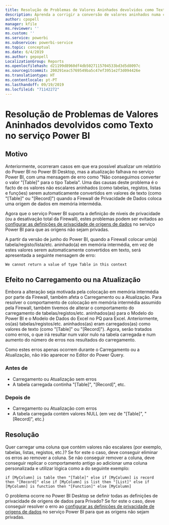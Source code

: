 ```yaml
---
title: Resolução de Problemas de Valores Aninhados devolvidos como Texto no serviço Power BI
description: Aprenda a corrigir a conversão de valores aninhados numa cadeia devido à utilização de definições de privacidade de origens de dados inadequadas
author: cpopell
manager: kfile
ms.reviewer: ''
ms.custom: ''
ms.service: powerbi
ms.subservice: powerbi-service
ms.topic: conceptual
ms.date: 6/4/2019
ms.author: gepopell
LocalizationGroup: Reports
ms.openlocfilehash: d21199d8960df4db5027115704533bd3d5d8097c
ms.sourcegitcommit: 200291eac5769549ba5c47ef3951e2f3d094426e
ms.translationtype: HT
ms.contentlocale: pt-PT
ms.lasthandoff: 09/19/2019
ms.locfileid: "71142272"
---
```

# <a name="troubleshooting-nested-values-returned-as-text-in-power-bi-service"></a>Resolução de Problemas de Valores Aninhados devolvidos como Texto no serviço Power BI

## <a name="cause"></a>Motivo

Anteriormente, ocorreram casos em que era possível atualizar um relatório do Power BI no Power BI Desktop, mas a atualização falhava no serviço Power BI, com uma mensagem de erro como "Não conseguimos converter o valor "[Table]" para o tipo Tabela". Uma das causas deste problema é o facto de os valores não escalares aninhados (como tabelas, registos, listas e funções) serem automaticamente convertidos em valores de texto (como "[Table]" ou "[Record]") quando a Firewall de Privacidade de Dados coloca uma origem de dados em memória intermédia.

Agora que o serviço Power BI suporta a definição de níveis de privacidade (ou a desativação total da Firewall), estes problemas podem ser evitados ao [configurar as definições de privacidade de origens de dados](https://powerbi.microsoft.com/en-us/blog/privacy-levels-for-cloud-data-sources/) no serviço Power BI para que as origens não sejam privadas.

A partir da versão de junho do Power BI, quando a Firewall colocar um(a) tabela/registo/lista/etc. aninhado(a) em memória intermédia, em vez de estes valores serem automaticamente convertidos em texto, será apresentada a seguinte mensagem de erro: 

`We cannot return a value of type Table in this context`

## <a name="effect-on-loadrefresh"></a>Efeito no Carregamento ou na Atualização

Embora a alteração seja motivada pela colocação em memória intermédia por parte da Firewall, também afeta o Carregamento ou a Atualização. Para resolver o comportamento de colocação em memória intermédia assumido pela Firewall, também tivemos de alterar o comportamento do carregamento de tabelas/registos/etc. aninhados(as) para o Modelo do Power BI e o Modelo de Dados do Excel no PQ para Excel. Anteriormente, os(as) tabelas/registos/etc. aninhados(as) eram carregados(as) como valores de texto (como "[Table]" ou "[Record]"). Agora, serão tratados como erros, o que irá resultar num valor nulo na tabela carregada e num aumento do número de erros nos resultados do carregamento.

Como estes erros apenas ocorrem durante o Carregamento ou a Atualização, não irão aparecer no Editor do Power Query.

### <a name="before"></a>Antes de

- Carregamento ou Atualização sem erros
- A tabela carregada continha "[Table]", "[Record]", etc.
 

### <a name="after"></a>Depois de

- Carregamento ou Atualização com erros
- A tabela carregada contém valores NULL (em vez de "[Table]", "[Record]", etc.)
 

## <a name="resolution"></a>Resolução

Quer carregar uma coluna que contém valores não escalares (por exemplo, tabelas, listas, registos, etc.)?
Se for este o caso, deve conseguir eliminar os erros ao remover a coluna.
Se não conseguir remover a coluna, deve conseguir replicar o comportamento antigo ao adicionar uma coluna personalizada e utilizar lógica como a do seguinte exemplo:

`if [MyColumn] is table then "[Table]" else if [MyColumn] is record then "[Record]" else if [MyColumn] is list then "[List]" else if [MyColumn] is function then "[Function]" else [MyColumn]`

O problema ocorre no Power BI Desktop se definir todas as definições de privacidade de origens de dados para Privado?
Se for este o caso, deve conseguir resolver o erro ao [configurar as definições de privacidade de origens de dados](https://powerbi.microsoft.com/en-us/blog/privacy-levels-for-cloud-data-sources/) no serviço Power BI para que as origens não sejam privadas.

